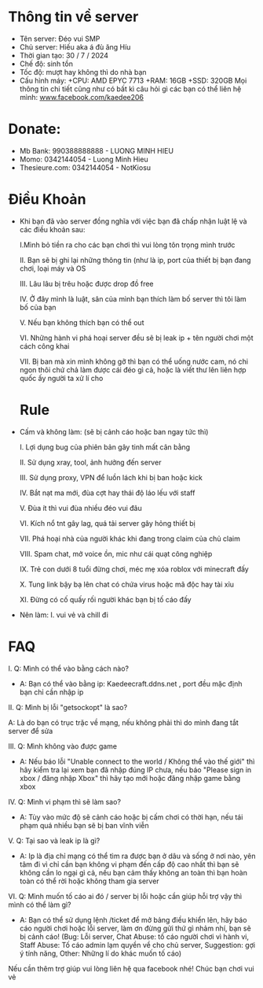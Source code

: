 # Thông tin về server
  - Tên server: Đéo vui SMP
  - Chủ server: Hiếu aka á đù ăng Híu
  - Thời gian tạo: 30 / 7 / 2024
  - Chế độ: sinh tồn
  - Tốc độ: mượt hay không thì do nhà bạn
  - Cấu hình máy: +CPU: AMD EPYC 7713
                  +RAM: 16GB
                  +SSD: 320GB
Mọi thông tin chi tiết cũng như có bất kì câu hỏi gì các bạn có thể liên hệ mình: www.facebook.com/kaedee206



# Donate:
- Mb Bank: 990388888888 - LUONG MINH HIEU
- Momo: 0342144054 - Luong Minh Hieu
- Thesieure.com: 0342144054 - NotKiosu



# Điều Khoản
- Khi bạn đã vào server đồng nghĩa với việc bạn đã chấp nhận luật lệ và các điều khoản sau:

  I.Mình bỏ tiền ra cho các bạn chơi thì vui lòng tôn trọng mình trước
  
  II. Bạn sẽ bị ghi lại những thông tin (như là ip, port của thiết bị bạn đang chơi, loại máy và OS

  III. Lâu lâu bị trêu hoặc được drop đồ free

  IV. Ở đây mình là luật, sân của mình bạn thích làm bố server thì tôi làm bố của bạn

  V. Nếu bạn không thích bạn có thể out

  VI. Những hành vi phá hoại server đều sẽ bị leak ip + tên người chơi một cách công khai

  VII. Bị ban mà xin mình không gỡ thì bạn có thể uống nước cam, nó chi ngon thôi chứ chả làm được cái đéo gì cả, hoặc là viết thư lên liên hợp quốc ấy người ta xử lí cho
 
  # Rule
 - Cấm và không làm: (sẽ bị cảnh cáo hoặc ban ngay tức thì)

   I. Lợi dụng bug của phiên bản gây tinh mất cân bằng

   II. Sử dụng xray, tool, ảnh hưởng đến server

   III. Sử dụng proxy, VPN để luồn lách khi bị ban hoặc kick

   IV. Bắt nạt ma mới, đùa cợt hay thái độ láo lếu với staff

   V. Đùa ít thì vui đùa nhiều đéo vui đâu

   VI. Kích nổ tnt gây lag, quá tải server gây hỏng thiết bị

   VII. Phá hoại nhà của người khác khi đang trong claim của chủ claim

   VIII. Spam chat, mở voice ồn, mic như cái quạt công nghiệp

   IX. Trẻ con dưới 8 tuổi đừng chơi, méc mẹ xóa roblox với minecraft đấy

   X. Tung link bậy bạ lên chat có chứa virus hoặc mã độc hay tài xỉu

   XI. Đừng có cố quấy rối người khác bạn bị tố cáo đấy
  
- Nên làm:
  I. vui vẻ và chill đi
 



# FAQ
I. Q: Mình có thể vào bằng cách nào? 

  - A: Bạn có thể vào bằng ip: Kaedeecraft.ddns.net , port đều mặc định bạn chỉ cần nhập ip

II. Q: Mình bị lỗi "getsockopt" là sao?

   A: Là do bạn có trục trặc về mạng, nếu không phải thì do mình đang tắt server để sửa

III. Q: Mình không vào được game

- A: Nếu báo lỗi "Unable connect to the world / Không thể vào thế giới" thì hãy kiểm tra lại xem bạn đã nhập đúng IP chưa, nếu báo "Please sign in xbox / đăng nhập Xbox" thì hãy tạo mới hoặc đăng nhập game bằng xbox

IV. Q: Mình vi phạm thì sẽ làm sao?

  - A: Tùy vào mức độ sẽ cảnh cáo hoặc bị cấm chơi có thời hạn, nếu tái phạm quá nhiều bạn sẽ bị ban vĩnh viễn

V. Q: Tại sao và leak ip là gì?

  - A: Ip là địa chỉ mạng có thể tìm ra được bạn ở dâu và sống ở nơi nào, yên tâm đi vì chỉ cần bạn không vi phạm đến cấp độ cao nhất thì bạn sẽ không cần lo ngại gì cả, nếu bạn cảm thấy không an toàn thì bạn hoàn toàn có thể rời hoặc không tham gia server

VI. Q: Mình muốn tố cáo ai đó / server bị lỗi hoặc cần giúp hỗi trợ vậy thì mình có thể làm gì?

  -  A: Bạn có thể sử dụng lệnh /ticket để mở bảng điều khiển lên, hãy báo cáo người chơi hoặc lỗi server, làm ơn đừng gửi thứ gì nhảm nhí, bạn sẽ bị cảnh cáo! (Bug: Lỗi server, Chat Abuse: tố cáo người chơi vì hành vi, Staff Abuse: Tố cáo admin lạm quyền về cho chủ server, Suggestion: gợi ý tính năng, Other: Những lí do khác muốn tố cáo)


   Nếu cần thêm trợ giúp vui lòng liên hệ qua facebook nhé! Chúc bạn chơi vui vẻ
